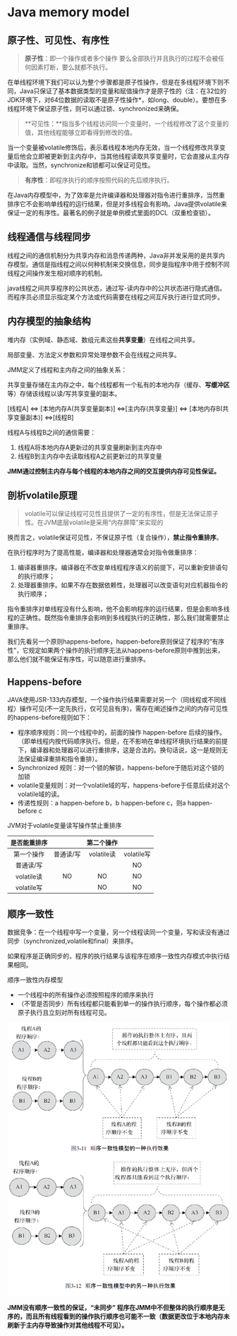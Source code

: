 # Java memory model

## 原子性、可见性、有序性

> **原子性**：即一个操作或者多个操作 要么全部执行并且执行的过程不会被任何因素打断，要么就都不执行。

在单线程环境下我们可以认为整个步骤都是原子性操作，但是在多线程环境下则不同，Java只保证了基本数据类型的变量和赋值操作才是原子性的（注：在32位的JDK环境下，对64位数据的读取不是原子性操作\*，如long、double）。要想在多线程环境下保证原子性，则可以通过锁、synchronized来确保。

> **可见性：**指当多个线程访问同一个变量时，一个线程修改了这个变量的值，其他线程能够立即看得到修改的值。

当一个变量被volatile修饰后，表示着线程本地内存无效，当一个线程修改共享变量后他会立即被更新到主内存中，当其他线程读取共享变量时，它会直接从主内存中读取。当然，synchronize和锁都可以保证可见性。

> **有序性**：即程序执行的顺序按照代码的先后顺序执行。

在Java内存模型中，为了效率是允许编译器和处理器对指令进行重排序，当然重排序它不会影响单线程的运行结果，但是对多线程会有影响。Java提供volatile来保证一定的有序性。最著名的例子就是单例模式里面的DCL（双重检查锁）。

## 线程通信与线程同步

线程之间的通信机制分为共享内存和消息传递两种，Java非并发采用的是共享内存模型。通信是指线程之间以何种机制来交换信息，同步是指程序中用于控制不同线程之间操作发生相对顺序的机制。

java线程之间共享程序的公共状态，通过写-读内存中的公共状态进行隐式通信。而程序员必须显示指定某个方法或代码需要在线程之间互斥执行进行显式同步。

## 内存模型的抽象结构

堆内存（实例域、静态域、数组元素这些**共享变量**）在线程之间共享。

局部变量、方法定义参数和异常处理参数不会在线程之间共享。

JMM定义了线程和主内存之间的抽象关系：

共享变量存储在主内存之中，每个线程都有一个私有的本地内存（缓存、**写缓冲区**等）存储该线程以读/写共享变量的副本。

\[线程A\]  &lt;=&gt; \[本地内存A\(共享变量副本\)\] &lt;=&gt;\[主内存\(共享变量\)\] &lt;=&gt; \[本地内存B\(共享变量副本\)\] &lt;=&gt;\[线程B\]

线程A与线程B之间的通信需要：

1. 线程A将本地内存A更新过的共享变量刷新到主内存中
2. 线程B到主内存中去读取线程A之前更新过的共享变量

**JMM通过控制主内存与每个线程的本地内存之间的交互提供内存可见性保证。**

## 剖析volatile原理

> volatile可以保证线程可见性且提供了一定的有序性，但是无法保证原子性。在JVM底层volatile是采用“内存屏障”来实现的

换而言之，volatile保证可见性，不保证原子性（复合操作），**禁止指令重排序**。

在执行程序时为了提高性能，编译器和处理器通常会对指令做重排序：

1. 编译器重排序。编译器在不改变单线程程序语义的前提下，可以重新安排语句的执行顺序；
2. 处理器重排序。如果不存在数据依赖性，处理器可以改变语句对应机器指令的执行顺序；

指令重排序对单线程没有什么影响，他不会影响程序的运行结果，但是会影响多线程的正确性。既然指令重排序会影响到多线程执行的正确性，那么我们就需要禁止重排序。

我们先看另一个原则happens-before，happen-before原则保证了程序的“有序性”，它规定如果两个操作的执行顺序无法从happens-before原则中推到出来，那么他们就不能保证有序性，可以随意进行重排序。

## Happens-before

JAVA使用JSR-133内存模型，一个操作执行结果需要对另一个（同线程或不同线程）操作可见\(不一定先执行，仅可见且有序\)，需存在阐述操作之间的内存可见性的happens-before规则如下：

* 程序顺序规则：同一个线程中的，前面的操作 happen-before 后续的操作。（即单线程内按代码顺序执行。但是，在不影响在单线程环境执行结果的前提下，编译器和处理器可以进行重排序，这是合法的。换句话说，这一是规则无法保证编译重排和指令重排）。
* Synchronized 规则：对一个锁的解锁，happens-before于随后对这个锁的加锁
* volatile变量规则：对一个volatile域的写，happens-before于任意后续对这个volatile域的读。
* 传递性规则：a happen-before b，b happen-before c，则a happen-before c

JVM对于volatile变量读写操作禁止重排序

| 是否能重排序 |  | 第二个操作 |  |
| :---: | :---: | :---: | :---: |
| 第一个操作 | 普通读/写 | volatile读 | volatile写 |
| 普通读/写 |  |  | NO |
| volatile读 | NO | NO | NO |
| volatile写 |  | NO | NO |

## 顺序一致性

数据竞争：在一个线程中写一个变量，另一个线程读同一个变量，写和读没有通过同步（synchronized,volatile和final）来排序。

如果程序是正确同步的，程序的执行结果与该程序在顺序一致性内存模式中执行结果相同。

顺序一致性内存模型

* 一个线程中的所有操作必须按照程序的顺序来执行
* （不管是否同步）所有线程都只能看到单一的操作执行顺序，每个操作都必须原子执行且立刻对所有线程可见。

![](/assets/import.png)![](/assets/import3-2.png)

**JMM没有顺序一致性的保证，“未同步” 程序在JMM中不但整体的执行顺序是无序的，而且所有线程看到的操作执行顺序也可能不一致（数据更改位于本地内存未刷新于主内存导致操作对其他线程不可见）。**

